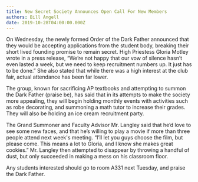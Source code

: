 ```yaml
---
title: New Secret Society Announces Open Call For New Members
authors: Bill Angell
date: 2019-10-28T04:00:00.000Z
---
```


On Wednesday, the newly formed Order of the Dark Father announced that they would be accepting applications from the student body, breaking their short lived founding promise to remain secret. High Priestess Gloria Motley wrote in a press release, “We’re not happy that our vow of silence hasn’t even lasted a week, but we need to keep recruitment numbers up. It just has to be done.” She also stated that while there was a high interest at the club fair, actual attendance has been far lower.

The group, known for sacrificing AP textbooks and attempting to summon the Dark Father (praise be), has said that in its attempts to make the society more appealing, they will begin holding monthly events with activities such as robe decorating, and summoning a math tutor to increase their grades. They will also be holding an ice cream recruitment party.

The Grand Summoner and Faculty Advisor Mr. Langley said that he’d love to see some new faces, and that he’s willing to play a movie if more than three people attend next week's meeting. “I’ll let you guys choose the film, but please come. This means a lot to Gloria, and I know she makes great cookies.” Mr. Langley then attempted to disappear by throwing a handful of dust, but only succeeded in making a mess on his classroom floor.

Any students interested should go to room A331 next Tuesday, and praise the Dark Father.
